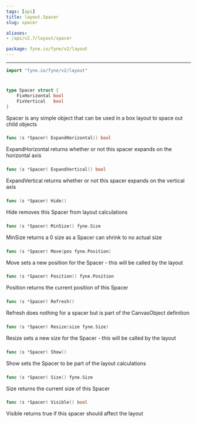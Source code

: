 ```yaml
---
tags: [api]
title: layout.Spacer
slug: spacer

aliases:
- /api/v2.7/layout/spacer

package: fyne.io/fyne/v2/layout
---
```



---
```go
import "fyne.io/fyne/v2/layout"
```

#

###

```go
type Spacer struct {
	FixHorizontal bool
	FixVertical   bool
}
```

Spacer is any simple object that can be used in a box layout to space out child objects

###

```go
func (s *Spacer) ExpandHorizontal() bool
```
ExpandHorizontal returns whether or not this spacer expands on the horizontal axis

###

```go
func (s *Spacer) ExpandVertical() bool
```
ExpandVertical returns whether or not this spacer expands on the vertical axis

###

```go
func (s *Spacer) Hide()
```
Hide removes this Spacer from layout calculations

###

```go
func (s *Spacer) MinSize() fyne.Size
```
MinSize returns a 0 size as a Spacer can shrink to no actual size

###

```go
func (s *Spacer) Move(pos fyne.Position)
```
Move sets a new position for the Spacer - this will be called by the layout

###

```go
func (s *Spacer) Position() fyne.Position
```
Position returns the current position of this Spacer

###

```go
func (s *Spacer) Refresh()
```
Refresh does nothing for a spacer but is part of the CanvasObject definition

###

```go
func (s *Spacer) Resize(size fyne.Size)
```
Resize sets a new size for the Spacer - this will be called by the layout

###

```go
func (s *Spacer) Show()
```
Show sets the Spacer to be part of the layout calculations

###

```go
func (s *Spacer) Size() fyne.Size
```
Size returns the current size of this Spacer

###

```go
func (s *Spacer) Visible() bool
```
Visible returns true if this spacer should affect the layout
